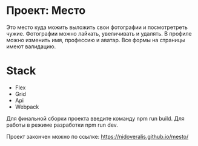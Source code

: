 # Проект: Место

Это место куда можить выложить свои фотографии и посмотретреть чужие. Фотографии можно лайкать, увеличивать и удалять. В профиле можно изменить имя, профессию и аватар. Все формы на страницы имеют валидацию.

# Stack
+ Flex
+ Grid
+ Api
+ Webpack

Для финальной сборки проекта введите команду npm run build. Для работы в режиме разработки npm run dev.

Проект закончен можно по ссылке: https://nidoveralis.github.io/mesto/